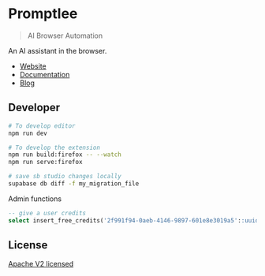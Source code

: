 # Promptlee

> AI Browser Automation

An AI assistant in the browser.

- [Website](https://promptlee.tznc.net)
- [Documentation](https://docs.promptlee.tznc.net)
- [Blog](https://docs.promptlee.tznc.net/blog)

## Developer

```bash
# To develop editor
npm run dev

# To develop the extension
npm run build:firefox -- --watch
npm run serve:firefox

# save sb studio changes locally
supabase db diff -f my_migration_file
```

Admin functions

```sql
-- give a user credits
select insert_free_credits('2f991f94-0aeb-4146-9897-601e8e3019a5'::uuid, 123);
```

## License

[Apache V2 licensed](./LICENSE)
